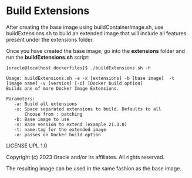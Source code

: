 # Build Extensions

After creating the base image using buildContainerImage.sh, use buildExtensions.sh to build an extended image that will include all features present under the extensions folder.

Once you have created the base image, go into the **extensions** folder and run the **buildExtensions.sh** script:

    [oracle@localhost dockerfiles]$ ./buildExtensions.sh -h

    Usage: buildExtensions.sh -a -x [extensions] -b [base image]  -t [image name] -v [version] [-o] [Docker build option]
    Builds one of more Docker Image Extensions.

    Parameters:
       -a: Build all extensions
       -x: Space separated extensions to build. Defaults to all
           Choose from : patching
       -b: Base image to use
       -v: Base version to extend (example 21.3.0)
       -t: name:tag for the extended image
       -o: passes on Docker build option

LICENSE UPL 1.0

Copyright (c) 2023 Oracle and/or its affiliates. All rights reserved.

The resulting image can be used in the same fashion as the base image.
